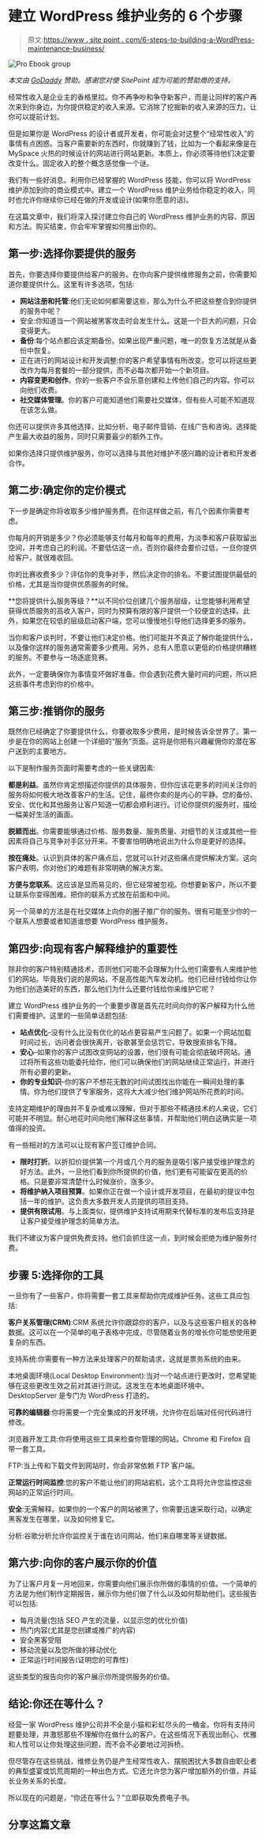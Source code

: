 # 建立 WordPress 维护业务的 6 个步骤

> 原文:[https://www . site point . com/6-steps-to-building-a-WordPress-maintenance-business/](https://www.sitepoint.com/6-steps-to-building-a-wordpress-maintenance-business/)

![Pro Ebook group](../Images/aec636bc05011bd8ff2751c24471e2be.png)

*本文由 [GoDaddy](http://synd.co/2i1w2vC) 赞助。感谢您对使 SitePoint 成为可能的赞助商的支持。*

经常性收入是企业主的香格里拉。你不再争吵和争夺新客户，而是让同样的客户再次来到你身边，为你提供稳定的收入来源。它消除了挖掘新的收入来源的压力，让你可以提前计划。

但是如果你是 WordPress 的设计者或开发者，你可能会对这整个“经常性收入”的事情有点困惑。当客户需要新的东西时，你就赚到了钱，比如为一个看起来像是在 MySpace 火热的时候设计的网站进行网站更新。本质上，你必须等待他们决定要改变什么。固定收入的整个概念感觉像一个谜。

我们有一些好消息。利用你已经掌握的 WordPress 技能，你可以将 WordPress 维护添加到你的商业模式中。建立一个 WordPress 维护业务给你稳定的收入，同时也允许你继续你已经在做的开发或设计(如果你愿意的话)。

在这篇文章中，我们将深入探讨建立你自己的 WordPress 维护业务的内容、原因和方法。购买结束，你会牢牢掌握如何推出你的。

## 第一步:选择你要提供的服务

首先，你要选择你要提供给客户的服务。在你向客户提供维修服务之前，你需要知道你要提供什么。这里有许多选项，包括:

*   **网站注册和托管**:他们无论如何都需要这些，那么为什么不把这些整合到你提供的服务中呢？
*   安全:你知道当一个网站被黑客攻击时会发生什么。这是一个巨大的问题，只会变得更大。
*   **备份**:每个站点都应该定期备份。如果出现严重问题，唯一的恢复方法就是从备份中恢复。
*   正在进行的网站设计和开发调整:你的客户希望事情有所改变。您可以将这些更改作为每月套餐的一部分提供，而不必每次都开始一个新项目。
*   **内容变更和创作**。你的一些客户不会乐意创建和上传他们自己的内容。你可以向他们收费。
*   **社交媒体管理**。你的客户可能知道他们需要社交媒体，但有些人可能不知道现在该怎么做。

你还可以提供许多其他选择，比如分析、电子邮件营销、在线广告和咨询。选择能产生最大收益的服务，同时只需要最少的额外工作。

如果你选择只提供维护服务，你可以选择与其他对维护不感兴趣的设计者和开发者合作。

## 第二步:确定你的定价模式

下一步是确定你将收取多少维护服务费。在你这样做之前，有几个因素你需要考虑。

你每月的开销是多少？你必须能够支付每月和每年的费用，为淡季和客户获取留出空间，并考虑自己的利润。不要低估这一点，否则你最终会要价过低，一旦你提供给客户，就很难收回。

你的比赛收费多少？评估你的竞争对手，然后决定你的排名。不要试图提供最低的价格，尤其是当你提供优质服务的时候。

**您将提供什么服务等级？**以不同价位创建几个服务层级，让您能够利用希望获得优质服务的高收入客户，同时为预算有限的客户提供一个较便宜的选择。此外，如果您在较低的层级启动客户端，您可以慢慢地引导他们选择更多的服务。

当你和客户谈判时，不要让他们决定价格。他们可能并不真正了解你能提供什么，以及像你这样的服务通常需要多少费用。另外，总有人愿意以更低的价格提供糟糕的服务。不要参与一场逐底竞赛。

此外，一定要确保你为事情变坏做好准备。你会遇到花费大量时间的问题，所以把这些事件考虑到你的价格中。

## 第三步:推销你的服务

既然你已经确定了你要提供什么，你要收取多少费用，是时候告诉全世界了。第一步是在你的网站上创建一个详细的“服务”页面。这将是你把有兴趣雇佣你的潜在客户送到的主要地方。

以下是制作服务页面时需要考虑的一些关键因素:

**都是利益**。虽然你肯定想描述你提供的具体服务，但你应该花更多的时间关注你的服务将如何极大地改善客户的生活。记住，最终你卖的是内心的平静。您的备份、安全、优化和其他服务让客户知道一切都会顺利进行。讨论你提供的服务时，描绘一幅美好生活的画面。

**脱颖而出**。你需要能够通过价格、服务数量、服务质量、对细节的关注或其他一些因素将自己与竞争对手区分开来。不要害怕明确地说出为什么你是更好的选择。

**按在痛处**。认识到具体的客户痛点后，您就可以针对这些痛点提供解决方案。这向客户表明，你对他们的难题有非常明确的解决方案。

**方便与您联系**。这应该是显而易见的，但它经常被忽视。你想要新客户，所以不要让联系你变得困难。把你的联系方式放在前面和中间。

另一个简单的方法是在社交媒体上向你的圈子推广你的服务。很有可能至少你的一个联系人想要或者知道谁想要 WordPress 维护服务。

## 第四步:向现有客户解释维护的重要性

除非你的客户特别精通技术，否则他们可能不会理解为什么他们需要有人来维护他们的网站。毕竟我们说的是网站，不是高性能汽车发动机。他们已经付钱给你让你为他们创造美好的东西，那么他们为什么还要付钱给你来维护它呢？

建立 WordPress 维护业务的一个重要步骤是首先花时间向你的客户解释为什么他们需要维护。这里的一些简单话题包括:

*   **站点优化**–没有什么比没有优化的站点更容易产生问题了。如果一个网站加载时间过长，访问者会很快离开，谷歌甚至会惩罚它，导致搜索排名下降。
*   **安心**–如果你的客户试图改变网站的设置，他们很有可能会彻底破坏网站。通过将所有这些功能委托给你，他们可以确保他们的网站继续正常运行，并进行所有必要的更新。
*   **你的专业知识**–你的客户不想花无数的时间试图找出你能在一瞬间处理的事情。你为他们提供了专家服务，这将大大减少他们维护网站所花费的时间。

支持定期维护的理由并不复杂或难以理解，但对于那些不精通技术的人来说，它们可能并不明显。耐心地花时间向他们解释这些事情，并帮助他们明白这确实是一项值得的投资。

有一些相对的方法可以让现有客户签订维护合同。

*   **限时打折**。以折扣价提供第一个月或几个月的服务是吸引客户接受维护理念的好方法。此外，一旦他们看到你所提供的价值，他们更有可能留在更高的价格。只是要非常清楚什么时候涨价，涨多少。
*   **将维护纳入项目预算**。如果你正在做一个设计或开发项目，在最初的提议中包括一年的维护。这负责大多数开发人员提供的项目支持。
*   **提供有限试用**。与上面类似，提供维护支持试用期来代替标准的发布后支持是让客户接受维护理念的简单方法。

我们不建议为客户提供免费支持。他们会抓住这一点，到时候会拒绝为维护服务付费。

## 步骤 5:选择你的工具

一旦你有了一些客户，你将需要一套工具来帮助你完成维护任务。这些工具应包括:

**客户关系管理(CRM)**:CRM 系统允许你跟踪你的客户，以及与这些客户相关的各种数据。这可以在一个简单的电子表格中完成，尽管随着业务的增长你可能想使用更复杂的东西。

支持系统:你需要有一种方法来处理客户的帮助请求，这就是票务系统的由来。

本地桌面环境(Local Desktop Environment):当对一个站点进行更改时，您希望能够在这些更改生效之前对其进行测试。这发生在本地桌面环境中。DesktopServer 是专门为 WordPress 打造的。

**可靠的编辑器**:你将需要一个完全集成的开发环境，允许你在后端对任何代码进行修改。

浏览器开发工具:你将使用这些工具来检查你管理的网站。Chrome 和 Firefox 自带一套工具。

FTP:当上传和下载文件到网站时，你会非常依赖 FTP 客户端。

**正常运行时间监控**:您的客户不能让他们的网站宕机，这个工具将允许您监控这些网站的正常运行时间。

**安全**:无需解释。如果你的一个客户的网站被黑了，你需要迅速采取行动，以确定黑客发生在哪里，以及如何修复它。

分析:谷歌分析允许你监控关于谁在访问网站，他们来自哪里等关键数据。

## 第六步:向你的客户展示你的价值

为了让客户月复一月地回来，你需要向他们展示你所做的事情的价值。一个简单的方法是为他们制作定期报告，展示你为他们做了什么以及如何帮助他们。这些报告可以包括:

*   每月流量(包括 SEO 产生的流量，以显示您的优化价值)
*   热门内容(尤其是您创建或推广的内容)
*   安全黑客受阻
*   移动流量以及您所做的移动优化
*   正常运行时间报告(证明您的可靠性)

这些类型的报告向你的客户展示你所提供服务的价值。

## 结论:你还在等什么？

经营一家 WordPress 维护公司并不全是小猫和彩虹尽头的一桶金。你将有支持问题要处理，并激怒那些不理解你在做什么的客户。在这些情况下表现出耐心、优雅和人性可以让你处理这些问题，而不会不必要地过河拆桥。

但尽管存在这些挑战，维修业务仍是产生经常性收入、摆脱困扰大多数自由职业者的典型盛宴或饥荒周期的一种出色方式。它还允许您为客户增加额外的价值，并延长业务关系的长度。

所以现在的问题是，“你还在等什么？”立即获取免费电子书。

## 分享这篇文章